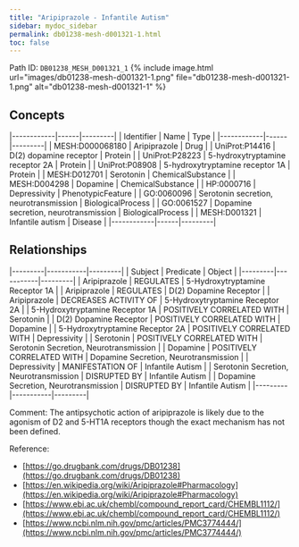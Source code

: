 ```yaml
---
title: "Aripiprazole - Infantile Autism"
sidebar: mydoc_sidebar
permalink: db01238-mesh-d001321-1.html
toc: false 
---
```



Path ID: `DB01238_MESH_D001321_1`
{% include image.html url="images/db01238-mesh-d001321-1.png" file="db01238-mesh-d001321-1.png" alt="db01238-mesh-d001321-1" %}

## Concepts

|------------|------|---------|
| Identifier | Name | Type    |
|------------|------|---------|
| MESH:D000068180 | Aripiprazole | Drug |
| UniProt:P14416 | D(2) dopamine receptor | Protein |
| UniProt:P28223 | 5-hydroxytryptamine receptor 2A | Protein |
| UniProt:P08908 | 5-hydroxytryptamine receptor 1A | Protein |
| MESH:D012701 | Serotonin | ChemicalSubstance |
| MESH:D004298 | Dopamine | ChemicalSubstance |
| HP:0000716 | Depressivity | PhenotypicFeature |
| GO:0060096 | Serotonin secretion, neurotransmission | BiologicalProcess |
| GO:0061527 | Dopamine secretion, neurotransmission | BiologicalProcess |
| MESH:D001321 | Infantile autism | Disease |
|------------|------|---------|

## Relationships

|---------|-----------|---------|
| Subject | Predicate | Object  |
|---------|-----------|---------|
| Aripiprazole | REGULATES | 5-Hydroxytryptamine Receptor 1A |
| Aripiprazole | REGULATES | D(2) Dopamine Receptor |
| Aripiprazole | DECREASES ACTIVITY OF | 5-Hydroxytryptamine Receptor 2A |
| 5-Hydroxytryptamine Receptor 1A | POSITIVELY CORRELATED WITH | Serotonin |
| D(2) Dopamine Receptor | POSITIVELY CORRELATED WITH | Dopamine |
| 5-Hydroxytryptamine Receptor 2A | POSITIVELY CORRELATED WITH | Depressivity |
| Serotonin | POSITIVELY CORRELATED WITH | Serotonin Secretion, Neurotransmission |
| Dopamine | POSITIVELY CORRELATED WITH | Dopamine Secretion, Neurotransmission |
| Depressivity | MANIFESTATION OF | Infantile Autism |
| Serotonin Secretion, Neurotransmission | DISRUPTED BY | Infantile Autism |
| Dopamine Secretion, Neurotransmission | DISRUPTED BY | Infantile Autism |
|---------|-----------|---------|

Comment: The antipsychotic action of aripiprazole is likely due to the agonism of D2 and 5-HT1A receptors though the exact mechanism has not been defined.

Reference: 
  - [https://go.drugbank.com/drugs/DB01238](https://go.drugbank.com/drugs/DB01238)
  - [https://en.wikipedia.org/wiki/Aripiprazole#Pharmacology](https://en.wikipedia.org/wiki/Aripiprazole#Pharmacology)
  - [https://www.ebi.ac.uk/chembl/compound_report_card/CHEMBL1112/](https://www.ebi.ac.uk/chembl/compound_report_card/CHEMBL1112/)
  - [https://www.ncbi.nlm.nih.gov/pmc/articles/PMC3774444/](https://www.ncbi.nlm.nih.gov/pmc/articles/PMC3774444/)
